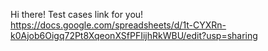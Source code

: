 Hi there! Test cases link for you!
https://docs.google.com/spreadsheets/d/1t-CYXRn-k0Ajob6Oigq72Pt8XqeonXSfPFIijhRkWBU/edit?usp=sharing
